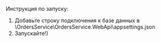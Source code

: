 Инструкция по запуску:
1) Добавьте строку подключения к базе данных в \OrdersService\OrdersService.WebApi\appsettings.json
2) Запускайте!)
